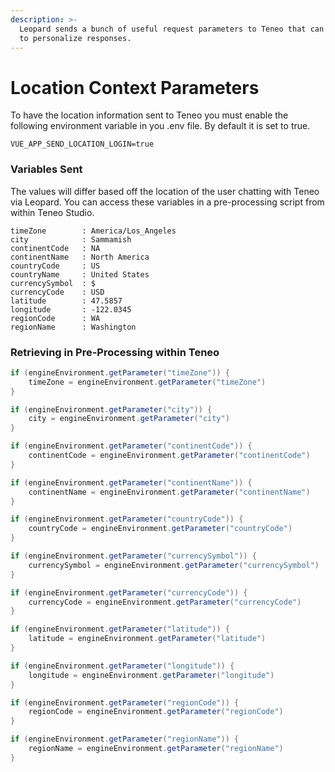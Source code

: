 ```yaml
---
description: >-
  Leopard sends a bunch of useful request parameters to Teneo that can be used
  to personalize responses.
---
```


# Location Context Parameters

To have the location information sent to Teneo you must enable the following environment variable in you .env file. By default it is set to true.

```text
VUE_APP_SEND_LOCATION_LOGIN=true
```

### Variables Sent

The values will differ based off the location of the user chatting with Teneo via Leopard. You can access these variables in a pre-processing script from within Teneo Studio. 

```text
timeZone        : America/Los_Angeles  
city            : Sammamish            
continentCode   : NA                   
continentName   : North America        
countryCode     : US                   
countryName     : United States        
currencySymbol  : $                    
currencyCode    : USD                  
latitude        : 47.5857              
longitude       : -122.0345            
regionCode      : WA                   
regionName      : Washington           
```

### Retrieving in Pre-Processing within Teneo

```java
if (engineEnvironment.getParameter("timeZone")) { 
    timeZone = engineEnvironment.getParameter("timeZone") 
}

if (engineEnvironment.getParameter("city")) { 
    city = engineEnvironment.getParameter("city") 
}

if (engineEnvironment.getParameter("continentCode")) { 
    continentCode = engineEnvironment.getParameter("continentCode") 
}

if (engineEnvironment.getParameter("continentName")) { 
    continentName = engineEnvironment.getParameter("continentName") 
}

if (engineEnvironment.getParameter("countryCode")) { 
    countryCode = engineEnvironment.getParameter("countryCode") 
}

if (engineEnvironment.getParameter("currencySymbol")) { 
    currencySymbol = engineEnvironment.getParameter("currencySymbol") 
}

if (engineEnvironment.getParameter("currencyCode")) { 
    currencyCode = engineEnvironment.getParameter("currencyCode") 
}

if (engineEnvironment.getParameter("latitude")) { 
    latitude = engineEnvironment.getParameter("latitude") 
}

if (engineEnvironment.getParameter("longitude")) { 
    longitude = engineEnvironment.getParameter("longitude") 
}

if (engineEnvironment.getParameter("regionCode")) { 
    regionCode = engineEnvironment.getParameter("regionCode") 
}

if (engineEnvironment.getParameter("regionName")) { 
    regionName = engineEnvironment.getParameter("regionName") 
}
```

